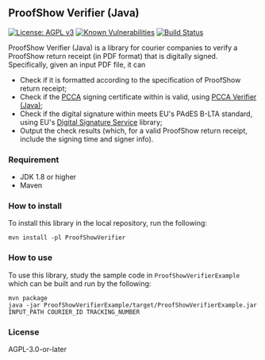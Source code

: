 ## ProofShow Verifier (Java)
[![License: AGPL v3](https://img.shields.io/badge/License-AGPL%20v3-blue.svg)](https://www.gnu.org/licenses/agpl-3.0)
[![Known Vulnerabilities](https://snyk.io//test/github/ProofShow/ProofShow-Verifier-Java/badge.svg?targetFile=ProofShowVerifier/pom.xml)](https://snyk.io//test/github/ProofShow/ProofShow-Verifier-Java?targetFile=ProofShowVerifier/pom.xml)
[![Build Status](https://travis-ci.com/ProofShow/ProofShow-Verifier-Java.svg?branch=master)](https://travis-ci.com/ProofShow/ProofShow-Verifier-Java)

ProofShow Verifier (Java) is a library for courier companies to verify a ProofShow return receipt (in PDF format) that is digitally signed. Specifically, given an input PDF file, it can

- Check if it is formatted according to the specification of ProofShow return receipt;
- Check if the [PCCA](https://pcca.proof.show) signing certificate within is valid, using [PCCA Verifier (Java)](https://github.com/ProofShow/PCCA-Verifier-Java);
- Check if the digital signature within meets EU's PAdES B-LTA standard, using EU's [Digital Signature Service](https://github.com/esig/dss) library;
- Output the check results (which, for a valid ProofShow return receipt, include the signing time and signer info).

### Requirement
- JDK 1.8 or higher
- Maven

### How to install
To install this library in the local repository, run the following:

```
mvn install -pl ProofShowVerifier
```

### How to use
To use this library, study the sample code in `ProofShowVerifierExample` which can be built and run by the following:

```
mvn package
java -jar ProofShowVerifierExample/target/ProofShowVerifierExample.jar INPUT_PATH COURIER_ID TRACKING_NUMBER
```

### License
AGPL-3.0-or-later
